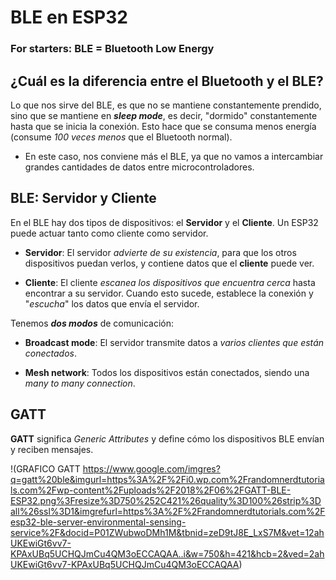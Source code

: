 # BLE en ESP32

### For starters: BLE = Bluetooth Low Energy

## ¿Cuál es la diferencia entre el Bluetooth y el BLE?

Lo que nos sirve del BLE, es que no se mantiene constantemente prendido, sino que se mantiene en _**sleep mode**_, es decir, "dormido" constantemente hasta que se inicia la conexión. Esto hace que se consuma menos energía (consume _100 veces menos_ que el Bluetooth normal).

* En este caso, nos conviene más el BLE, ya que no vamos a intercambiar grandes cantidades de datos entre microcontroladores.


## BLE: Servidor y Cliente

En el BLE hay dos tipos de dispositivos: el **Servidor** y el **Cliente**. Un ESP32 puede actuar tanto como cliente como servidor.

* **Servidor**: El servidor _advierte de su existencia_, para que los otros dispositivos puedan verlos, y contiene datos que el **cliente** puede ver.

* **Cliente**: El cliente _escanea los dispositivos que encuentra cerca_ hasta encontrar a su servidor. Cuando esto sucede, establece la conexión y "_escucha_" los datos que envía el servidor.

Tenemos _**dos modos**_ de comunicación:

* **Broadcast mode**: El servidor transmite datos a _varios clientes que están conectados_.

* **Mesh network**: Todos los dispositivos están conectados, siendo una _many to many connection_.

## GATT

**GATT** significa _Generic Attributes_ y define cómo los dispositivos BLE envían y reciben mensajes.


!(GRAFICO GATT https://www.google.com/imgres?q=gatt%20ble&imgurl=https%3A%2F%2Fi0.wp.com%2Frandomnerdtutorials.com%2Fwp-content%2Fuploads%2F2018%2F06%2FGATT-BLE-ESP32.png%3Fresize%3D750%252C421%26quality%3D100%26strip%3Dall%26ssl%3D1&imgrefurl=https%3A%2F%2Frandomnerdtutorials.com%2Fesp32-ble-server-environmental-sensing-service%2F&docid=P01ZWubwoDMh1M&tbnid=zeD9tJ8E_LxS7M&vet=12ahUKEwiGt6vv7-KPAxUBq5UCHQJmCu4QM3oECCAQAA..i&w=750&h=421&hcb=2&ved=2ahUKEwiGt6vv7-KPAxUBq5UCHQJmCu4QM3oECCAQAA)